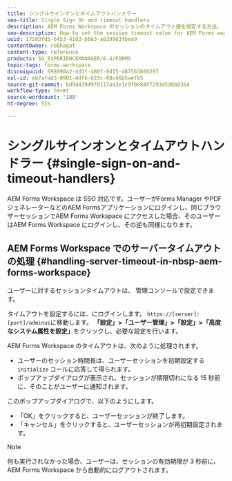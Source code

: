 ```yaml
---
title: シングルサインオンとタイムアウトハンドラー
seo-title: Single Sign On and timeout handlers
description: AEM Forms Workspace のセッションのタイムアウト値を設定する方法。
seo-description: How-to set the session timeout value for AEM Forms workspace.
uuid: 17583fd5-6453-41d3-bb63-a639983fbea9
contentOwner: robhagat
content-type: reference
products: SG_EXPERIENCEMANAGER/6.4/FORMS
topic-tags: forms-workspace
discoiquuid: 698990a2-dd3f-480f-9d15-d87563860297
exl-id: eb7afdd3-0901-4dfb-b23c-88c46b5a4fb5
source-git-commit: bd94d3949f0117aa3e1c9f0e84f7293a5d6b03b4
workflow-type: tm+mt
source-wordcount: '189'
ht-degree: 51%

---
```


# シングルサインオンとタイムアウトハンドラー {#single-sign-on-and-timeout-handlers}

AEM Forms Workspace は SSO 対応です。ユーザーがForms Manager やPDFジェネレーターなどのAEM Formsアプリケーションにログインし、同じブラウザーセッションでAEM Forms Workspace にアクセスした場合、そのユーザーはAEM Forms Workspace にログインし、その逆も同様になります。

## AEM Forms Workspace でのサーバータイムアウトの処理 {#handling-server-timeout-in-nbsp-aem-forms-workspace}

ユーザーに対するセッションタイムアウトは、 管理コンソールで設定できます。

タイムアウトを設定するには、にログインします。 `https://[server]:[port]/adminui`に移動します。 **「設定」>「ユーザー管理」>「設定」>「高度なシステム属性を設定」**&#x200B;をクリックし、必要な設定を行います。

AEM Forms Workspace のタイムアウトは、次のように処理されます。

* ユーザーのセッション時間長は、ユーザーセッションを初期設定する `initialize` コールに応答して得られます。
* ポップアップダイアログが表示され、セッションが期限切れになる 15 秒前に、そのことがユーザーに通知されます。

このポップアップダイアログで、以下のようにします。

* 「OK」をクリックすると、ユーザーセッションが終了します。
* 「キャンセル」をクリックすると、ユーザーセッションが再初期設定されます。

>[!NOTE]
>
>何も実行されなかった場合、ユーザーは、セッションの有効期限が 3 秒前に、AEM Forms Workspace から自動的にログアウトされます。
